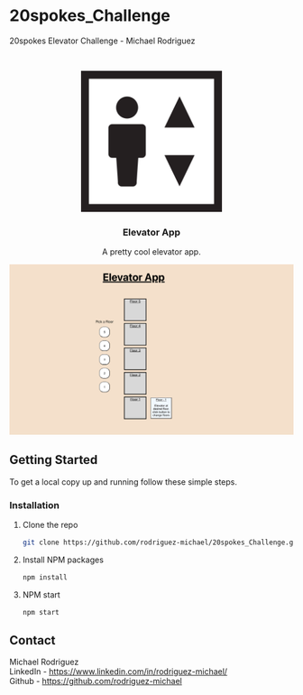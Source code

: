 # 20spokes_Challenge
20spokes Elevator Challenge - Michael Rodriguez

<!-- PROJECT LOGO -->
<br />
<p align="center">
  <a href="https://github.com/rodriguez-michael/20spokes_Challenge">
    <img src="images/logo.png" alt="Logo" width="250" height="250">
  </a>

  <h3 align="center">Elevator App</h3>

  <p align="center">
    A pretty cool elevator app.
</p>

![](images/app.png)

<!-- GETTING STARTED -->
## Getting Started

To get a local copy up and running follow these simple steps.


### Installation

1. Clone the repo
   ```sh
   git clone https://github.com/rodriguez-michael/20spokes_Challenge.git
   ```
2. Install NPM packages
   ```sh
   npm install
   ```
3. NPM start
   ```sh
   npm start
   ```

<!-- CONTACT -->
## Contact

Michael Rodriguez 
</br>
LinkedIn - https://www.linkedin.com/in/rodriguez-michael/
</br>
Github - https://github.com/rodriguez-michael